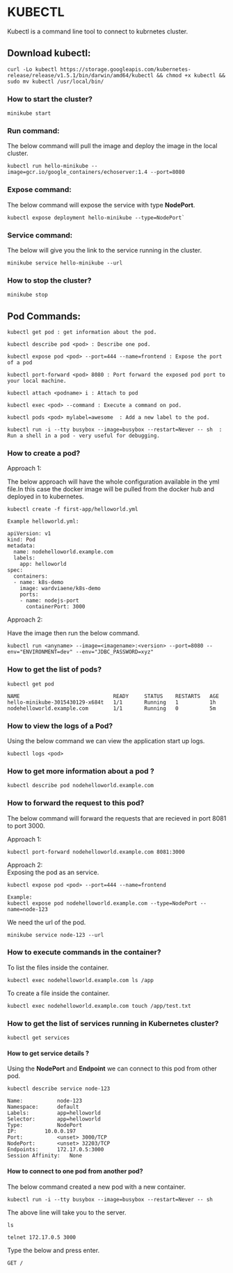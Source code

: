 # KUBECTL

Kubectl is a command line tool to connect to kubrnetes cluster.  

## Download kubectl:

```
curl -Lo kubectl https://storage.googleapis.com/kubernetes-release/release/v1.5.1/bin/darwin/amd64/kubectl && chmod +x kubectl && sudo mv kubectl /usr/local/bin/
```

### How to start the cluster?

```
minikube start
```

### Run command: 

The below command will pull the image and deploy the image in the local cluster.  

```
kubectl run hello-minikube --image=gcr.io/google_containers/echoserver:1.4 --port=8080
```

### Expose command: 

The below command will expose the service with type **NodePort**.  

```
kubectl expose deployment hello-minikube --type=NodePort`
```

### Service command:

The below will give you the link to the service running in the cluster.  

```
minikube service hello-minikube --url
```

### How to stop the cluster?

```
minikube stop
```

## Pod Commands:

```
kubectl get pod : get information about the pod.

kubectl describe pod <pod> : Describe one pod.

kubectl expose pod <pod> --port=444 --name=frontend : Expose the port of a pod

kubectl port-forward <pod> 8080 : Port forward the exposed pod port to your local machine.

kubectl attach <podname> i : Attach to pod

kubectl exec <pod> --command : Execute a command on pod.

kubectl pods <pod> mylabel=awesome  : Add a new label to the pod.

kubectl run -i --tty busybox --image=busybox --restart=Never -- sh  : Run a shell in a pod - very useful for debugging.
```

### How to create a pod?

Approach 1:  

The below approach will have the whole configuration available in the yml file.In this case the docker image will be pulled from the docker hub and deployed in to kubernetes.  

```
kubectl create -f first-app/helloworld.yml
```

```
Example helloworld.yml:

apiVersion: v1
kind: Pod
metadata:
  name: nodehelloworld.example.com
  labels:
    app: helloworld
spec:
  containers:
  - name: k8s-demo
    image: wardviaene/k8s-demo
    ports:
    - name: nodejs-port
      containerPort: 3000
```

Approach 2:  

Have the image then run the below command.  

```
kubectl run <anyname> --image=<imagename>:<version> --port=8080 --env="ENVIRONMENT=dev" --env="JDBC_PASSWORD=xyz"
```

### How to get the list of pods?
```
kubectl get pod

NAME                              READY     STATUS    RESTARTS   AGE
hello-minikube-3015430129-x684t   1/1       Running   1          1h
nodehelloworld.example.com        1/1       Running   0          5m
```

### How to view the logs of a Pod?

Using the below command we can view the application start up logs.  

```
kubectl logs <pod>
```

### How to get more information about a pod ?
```
kubectl describe pod nodehelloworld.example.com
```

### How to forward the request to this pod?

The below command will forward the requests that are recieved in port 8081 to port 3000.  

Approach 1:  
```
kubectl port-forward nodehelloworld.example.com 8081:3000
```

Approach 2:  
Exposing the pod as an service.  

```
kubectl expose pod <pod> --port=444 --name=frontend 

Example:
kubectl expose pod nodehelloworld.example.com --type=NodePort --name=node-123
```
We need the url of the pod.  

```
minikube service node-123 --url
```

### How to execute commands in the container?

To list the files inside the container.
```
kubectl exec nodehelloworld.example.com ls /app
```

To create a file inside the container.  

```
kubectl exec nodehelloworld.example.com touch /app/test.txt
```

### How to get the list of services running in Kubernetes cluster?

```
kubectl get services
```

#### How to get service details ?

Using the **NodePort** and **Endpoint** we can connect to this pod from other pod.  

```
kubectl describe service node-123

Name:			node-123
Namespace:		default
Labels:			app=helloworld
Selector:		app=helloworld
Type:			NodePort
IP:			10.0.0.197
Port:			<unset>	3000/TCP
NodePort:		<unset>	32203/TCP
Endpoints:		172.17.0.5:3000
Session Affinity:	None
```

#### How to connect to one pod from another pod?

The below command created a new pod with a new container.  

```
kubectl run -i --tty busybox --image=busybox --restart=Never -- sh
```
The above line will take you to the server.  
```
ls

telnet 172.17.0.5 3000
```

Type the below and press enter.  
```
GET /
```



